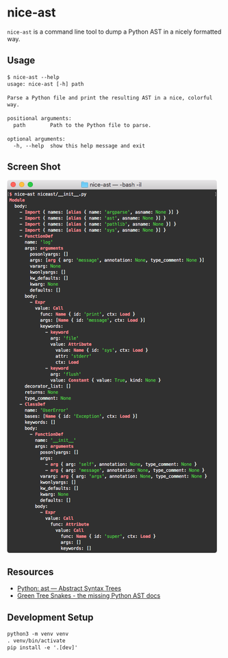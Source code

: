 # nice-ast

`nice-ast` is a command line tool to dump a Python AST in a nicely formatted way.


## Usage

```
$ nice-ast --help
usage: nice-ast [-h] path

Parse a Python file and print the resulting AST in a nice, colorful way.

positional arguments:
  path        Path to the Python file to parse.

optional arguments:
  -h, --help  show this help message and exit
```


## Screen Shot

![Screen shot of output of running nice-ast niceast/__init__.py](doc/screen-shot.png)



## Resources

- [Python: ast — Abstract Syntax Trees](https://docs.python.org/3/library/ast.html)
- [Green Tree Snakes - the missing Python AST docs](https://greentreesnakes.readthedocs.io/)


## Development Setup

```
python3 -m venv venv
. venv/bin/activate
pip install -e '.[dev]'
```
